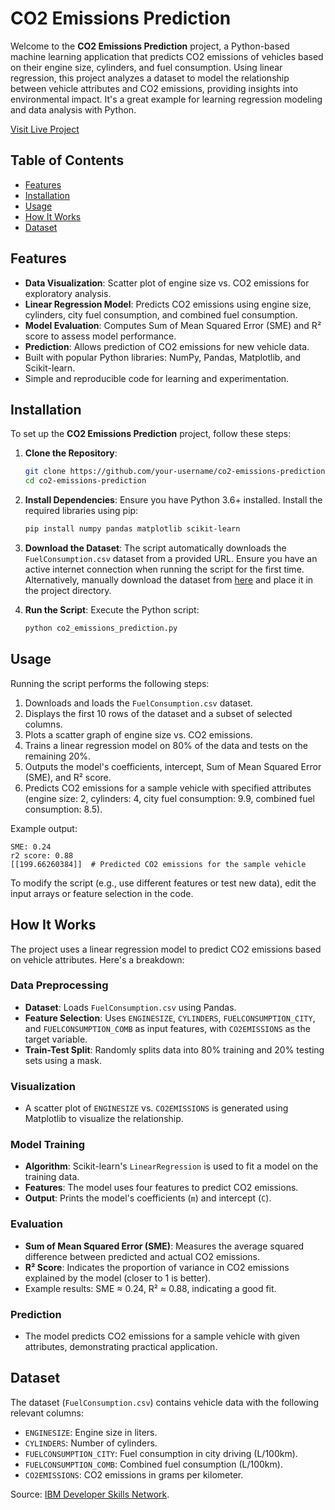 # CO2 Emissions Prediction

Welcome to the **CO2 Emissions Prediction** project, a Python-based machine learning application that predicts CO2 emissions of vehicles based on their engine size, cylinders, and fuel consumption. Using linear regression, this project analyzes a dataset to model the relationship between vehicle attributes and CO2 emissions, providing insights into environmental impact. It's a great example for learning regression modeling and data analysis with Python.

[Visit Live Project](https://colab.research.google.com/drive/1RJ4rCPlAdNs2Js6Ne2JQowET_Sz-K56s?usp=sharing)

## Table of Contents
- [Features](#features)
- [Installation](#installation)
- [Usage](#usage)
- [How It Works](#how-it-works)
- [Dataset](#dataset)

## Features
- **Data Visualization**: Scatter plot of engine size vs. CO2 emissions for exploratory analysis.
- **Linear Regression Model**: Predicts CO2 emissions using engine size, cylinders, city fuel consumption, and combined fuel consumption.
- **Model Evaluation**: Computes Sum of Mean Squared Error (SME) and R² score to assess model performance.
- **Prediction**: Allows prediction of CO2 emissions for new vehicle data.
- Built with popular Python libraries: NumPy, Pandas, Matplotlib, and Scikit-learn.
- Simple and reproducible code for learning and experimentation.

## Installation
To set up the **CO2 Emissions Prediction** project, follow these steps:

1. **Clone the Repository**:
   ```bash
   git clone https://github.com/your-username/co2-emissions-prediction.git
   cd co2-emissions-prediction
   ```

2. **Install Dependencies**:
   Ensure you have Python 3.6+ installed. Install the required libraries using pip:
   ```bash
   pip install numpy pandas matplotlib scikit-learn
   ```

3. **Download the Dataset**:
   The script automatically downloads the `FuelConsumption.csv` dataset from a provided URL. Ensure you have an active internet connection when running the script for the first time. Alternatively, manually download the dataset from [here](https://cf-courses-data.s3.us.cloud-object-storage.appdomain.cloud/IBMDeveloperSkillsNetwork-ML0101EN-SkillsNetwork/labs/Module%202/data/FuelConsumptionCo2.csv) and place it in the project directory.

4. **Run the Script**:
   Execute the Python script:
   ```bash
   python co2_emissions_prediction.py
   ```

## Usage
Running the script performs the following steps:
1. Downloads and loads the `FuelConsumption.csv` dataset.
2. Displays the first 10 rows of the dataset and a subset of selected columns.
3. Plots a scatter graph of engine size vs. CO2 emissions.
4. Trains a linear regression model on 80% of the data and tests on the remaining 20%.
5. Outputs the model's coefficients, intercept, Sum of Mean Squared Error (SME), and R² score.
6. Predicts CO2 emissions for a sample vehicle with specified attributes (engine size: 2, cylinders: 4, city fuel consumption: 9.9, combined fuel consumption: 8.5).

Example output:
```
SME: 0.24
r2 score: 0.88
[[199.66260384]]  # Predicted CO2 emissions for the sample vehicle
```

To modify the script (e.g., use different features or test new data), edit the input arrays or feature selection in the code.

## How It Works
The project uses a linear regression model to predict CO2 emissions based on vehicle attributes. Here's a breakdown:

### Data Preprocessing
- **Dataset**: Loads `FuelConsumption.csv` using Pandas.
- **Feature Selection**: Uses `ENGINESIZE`, `CYLINDERS`, `FUELCONSUMPTION_CITY`, and `FUELCONSUMPTION_COMB` as input features, with `CO2EMISSIONS` as the target variable.
- **Train-Test Split**: Randomly splits data into 80% training and 20% testing sets using a mask.

### Visualization
- A scatter plot of `ENGINESIZE` vs. `CO2EMISSIONS` is generated using Matplotlib to visualize the relationship.

### Model Training
- **Algorithm**: Scikit-learn's `LinearRegression` is used to fit a model on the training data.
- **Features**: The model uses four features to predict CO2 emissions.
- **Output**: Prints the model's coefficients (`m`) and intercept (`C`).

### Evaluation
- **Sum of Mean Squared Error (SME)**: Measures the average squared difference between predicted and actual CO2 emissions.
- **R² Score**: Indicates the proportion of variance in CO2 emissions explained by the model (closer to 1 is better).
- Example results: SME ≈ 0.24, R² ≈ 0.88, indicating a good fit.

### Prediction
- The model predicts CO2 emissions for a sample vehicle with given attributes, demonstrating practical application.

## Dataset
The dataset (`FuelConsumption.csv`) contains vehicle data with the following relevant columns:
- `ENGINESIZE`: Engine size in liters.
- `CYLINDERS`: Number of cylinders.
- `FUELCONSUMPTION_CITY`: Fuel consumption in city driving (L/100km).
- `FUELCONSUMPTION_COMB`: Combined fuel consumption (L/100km).
- `CO2EMISSIONS`: CO2 emissions in grams per kilometer.

Source: [IBM Developer Skills Network](https://cf-courses-data.s3.us.cloud-object-storage.appdomain.cloud/IBMDeveloperSkillsNetwork-ML0101EN-SkillsNetwork/labs/Module%202/data/FuelConsumptionCo2.csv).
